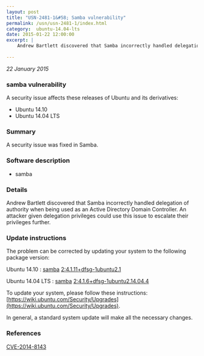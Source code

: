 ```yaml
---
layout: post
title: "USN-2481-1&#58; Samba vulnerability"
permalink: /usn/usn-2481-1/index.html
category:  ubuntu-14.04-lts
date: 2015-01-22 12:00:00
excerpt: |
    Andrew Bartlett discovered that Samba incorrectly handled delegation of authority when being used as an Active Directory Domain Controller. An attacker given delegation privileges could use this issue to escalate their privileges further. 
    
--- 
```

 
 

*22 January 2015*

### samba vulnerability

A security issue affects these releases of Ubuntu and its derivatives:

* Ubuntu 14.10
* Ubuntu 14.04 LTS

### Summary

A security issue was fixed in Samba. 

### Software description

* samba 

### Details

Andrew Bartlett discovered that Samba incorrectly handled delegation of authority when being used as an Active Directory Domain Controller. An attacker given delegation privileges could use this issue to escalate their privileges further. 

### Update instructions

The problem can be corrected by updating your system to the following package version:

Ubuntu 14.10
 : [samba](https://launchpad.net/ubuntu/+source/samba) <span> [2:4.1.11+dfsg-1ubuntu2.1](https://launchpad.net/ubuntu/+source/samba/2:4.1.11+dfsg-1ubuntu2.1) </span> 

Ubuntu 14.04 LTS
 : [samba](https://launchpad.net/ubuntu/+source/samba) <span> [2:4.1.6+dfsg-1ubuntu2.14.04.4](https://launchpad.net/ubuntu/+source/samba/2:4.1.6+dfsg-1ubuntu2.14.04.4) </span> 

To update your system, please follow these instructions: [https://wiki.ubuntu.com/Security/Upgrades](https://wiki.ubuntu.com/Security/Upgrades).

In general, a standard system update will make all the necessary changes. 

### References

 
 [CVE-2014-8143](http://people.ubuntu.com/~ubuntu-security/cve/CVE-2014-8143)
 

